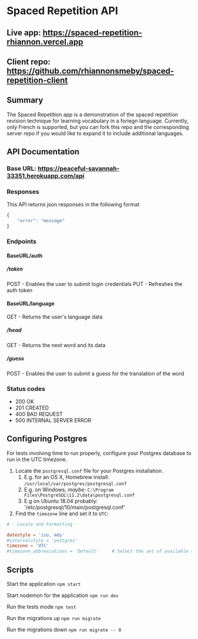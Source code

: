 # Spaced Repetition API

## Live app: https://spaced-repetition-rhiannon.vercel.app
## Client repo: https://github.com/rhiannonsmeby/spaced-repetition-client

## Summary

The Spaced Repetition app is a demonstration of the spaced repetition revision technique for learning vocabulary in a foriegn language. Currently, only French is supported, but you can fork this repo and the corresponding server repo if you would like to expand it to include additional languages.

## API Documentation
### Base URL: https://peaceful-savannah-33351.herokuapp.com/api

### Responses
This API returns json responses in the following format
```javascript
{
    "error": "message"
}
```

### Endpoints

#### BaseURL/auth
##### /token
POST - Enables the user to submit login credentials
PUT - Refreshes the auth token

#### BaseURL/language
GET - Returns the user's language data
##### /head
GET - Returns the next word and its data
##### /guess
POST - Enables the user to submit a guess for the translation of the word

### Status codes
* 200 OK
* 201 CREATED
* 400 BAD REQUEST
* 500 INTERNAL SERVER ERROR


## Configuring Postgres

For tests involving time to run properly, configure your Postgres database to run in the UTC timezone.

1. Locate the `postgresql.conf` file for your Postgres installation.
   1. E.g. for an OS X, Homebrew install: `/usr/local/var/postgres/postgresql.conf`
   2. E.g. on Windows, _maybe_: `C:\Program Files\PostgreSQL\11.2\data\postgresql.conf`
   3. E.g  on Ubuntu 18.04 probably: '/etc/postgresql/10/main/postgresql.conf'
2. Find the `timezone` line and set it to `UTC`:

```conf
# - Locale and Formatting -

datestyle = 'iso, mdy'
#intervalstyle = 'postgres'
timezone = 'UTC'
#timezone_abbreviations = 'Default'     # Select the set of available time zone
```

## Scripts

Start the application `npm start`

Start nodemon for the application `npm run dev`

Run the tests mode `npm test`

Run the migrations up `npm run migrate`

Run the migrations down `npm run migrate -- 0`
